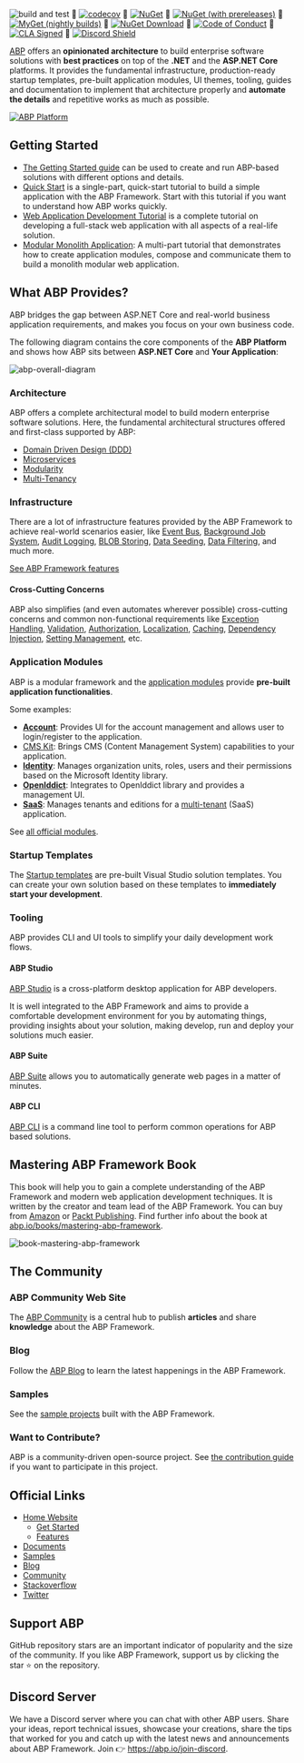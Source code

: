  
![build and test](https://img.shields.io/github/actions/workflow/status/abpframework/abp/build-and-test.yml?branch=dev&style=flat-square) 🔹 [![codecov](https://codecov.io/gh/abpframework/abp/branch/dev/graph/badge.svg?token=jUKLCxa6HF)](https://codecov.io/gh/abpframework/abp) 🔹 [![NuGet](https://img.shields.io/nuget/v/Volo.Abp.Core.svg?style=flat-square)](https://www.nuget.org/packages/Volo.Abp.Core) 🔹 [![NuGet (with prereleases)](https://img.shields.io/nuget/vpre/Volo.Abp.Core.svg?style=flat-square)](https://www.nuget.org/packages/Volo.Abp.Core) 🔹 [![MyGet (nightly builds)](https://img.shields.io/myget/abp-nightly/vpre/Volo.Abp.svg?style=flat-square)](https://abp.io/docs/latest/release-info/nightly-builds) 🔹 
[![NuGet Download](https://img.shields.io/nuget/dt/Volo.Abp.Core.svg?style=flat-square)](https://www.nuget.org/packages/Volo.Abp.Core) 🔹 [![Code of Conduct](https://img.shields.io/badge/Contributor%20Covenant-v2.0%20adopted-ff69b4.svg)](https://github.com/abpframework/abp/blob/dev/CODE_OF_CONDUCT.md) 🔹 [![CLA Signed](https://cla-assistant.io/readme/badge/abpframework/abp)](https://cla-assistant.io/abpframework/abp) 🔹 [![Discord Shield](https://discord.com/api/guilds/951497912645476422/widget.png?style=shield)](https://abp.io/join-discord)

[ABP](https://abp.io/) offers an **opinionated architecture** to build enterprise software solutions with **best practices** on top of the **.NET** and the **ASP.NET Core** platforms. It provides the fundamental infrastructure, production-ready startup templates, pre-built application modules, UI themes, tooling, guides and documentation to implement that architecture properly and **automate the details** and repetitive works as much as possible.

[![ABP Platform](https://github.com/user-attachments/assets/c4356ec7-4d0f-4e00-a1d2-fc74ad985fb8)](https://abp.io) 
 


## Getting Started

- [The Getting Started guide](https://abp.io/docs/latest/get-started) can be used to create and run ABP-based solutions with different options and details.
- [Quick Start](https://abp.io/docs/latest/tutorials/todo) is a single-part, quick-start tutorial to build a simple application with the ABP Framework. Start with this tutorial if you want to understand how ABP works quickly.
- [Web Application Development Tutorial](https://abp.io/docs/latest/tutorials/book-store) is a complete tutorial on developing a full-stack web application with all aspects of a real-life solution.
- [Modular Monolith Application](https://abp.io/docs/latest/tutorials/modular-crm/index): A multi-part tutorial that demonstrates how to create application modules, compose and communicate them to build a monolith modular web application.

## What ABP Provides?

ABP bridges the gap between ASP.NET Core and real-world business application requirements, and makes you focus on your own business code.

The following diagram contains the core components of the **ABP Platform** and shows how ABP sits between **ASP.NET Core** and **Your Application**:

![abp-overall-diagram](docs/en/images/abp-overall-diagram.png)

### Architecture

ABP offers a complete architectural model to build modern enterprise software solutions. Here, the fundamental architectural structures offered and first-class supported by ABP:

* [Domain Driven Design (DDD)](https://abp.io/docs/latest/framework/architecture/domain-driven-design)
* [Microservices](https://abp.io/docs/latest/framework/architecture/microservices)
* [Modularity](https://abp.io/docs/latest/framework/architecture/modularity/basics)
* [Multi-Tenancy](https://abp.io/docs/latest/framework/architecture/multi-tenancy)

### Infrastructure

There are a lot of infrastructure features provided by the ABP Framework to achieve real-world scenarios easier, like [Event Bus](https://abp.io/docs/latest/framework/infrastructure/event-bus), [Background Job System](https://abp.io/docs/latest/framework/infrastructure/background-jobs), [Audit Logging](https://abp.io/docs/latest/framework/infrastructure/audit-logging), [BLOB Storing](https://abp.io/docs/latest/framework/infrastructure/blob-storing), [Data Seeding](https://abp.io/docs/latest/framework/infrastructure/data-seeding), [Data Filtering](https://abp.io/docs/latest/framework/infrastructure/data-filtering), and much more.

[See ABP Framework features](https://abp.io/framework)

#### Cross-Cutting Concerns

ABP also simplifies (and even automates wherever possible) cross-cutting concerns and common non-functional requirements like [Exception Handling](https://abp.io/docs/latest/framework/fundamentals/exception-handling), [Validation](https://abp.io/docs/latest/framework/fundamentals/validation), [Authorization](https://abp.io/docs/latest/framework/fundamentals/authorizationn), [Localization](https://abp.io/docs/latest/framework/fundamentals/localization), [Caching](https://abp.io/docs/latest/framework/fundamentals/caching), [Dependency Injection](https://abp.io/docs/latest/framework/fundamentals/dependency-injection), [Setting Management](https://abp.io/docs/latest/framework/infrastructure/settings), etc.

### Application Modules

ABP is a modular framework and the [application modules](https://abp.io/modules) provide **pre-built application functionalities**. 

Some examples:

- [**Account**](https://abp.io/modules/Volo.Account.Pro): Provides UI for the account management and allows user to login/register to the application.
- [CMS Kit](https://abp.io/modules/Volo.CmsKit):  Brings CMS (Content Management System) capabilities to your application.
- **[Identity](https://abp.io/modules/Volo.Identity.Pro)**: Manages organization units, roles, users and their permissions based on the Microsoft Identity library.
- [**OpenIddict**](https://abp.io/modules/Volo.OpenIddict.Pro): Integrates to OpenIddict library and provides a management UI.
- [**SaaS**](https://abp.io/modules/Volo.Saas): Manages tenants and editions for a [multi-tenant](https://abp.io/docs/latest/framework/architecture/multi-tenancy) (SaaS) application.

See [all official modules](https://abp.io/modules).

### Startup Templates

The [Startup templates](https://abp.io/docs/latest/solution-templates) are pre-built Visual Studio solution templates. You can create your own solution based on these templates to **immediately start your development**.

### Tooling

ABP provides CLI and UI tools to simplify your daily development work flows.

#### ABP Studio

[ABP Studio](https://abp.io/studio) is a cross-platform desktop application for ABP developers.

It is well integrated to the ABP Framework and aims to provide a comfortable development environment for you by automating things, providing insights about your solution, making develop, run and deploy your solutions much easier.

#### ABP Suite

[ABP Suite](https://abp.io/suite) allows you to automatically generate web pages in a matter of minutes.

#### ABP CLI

[ABP CLI](https://abp.io/cli) is a command line tool to perform common operations for ABP based solutions.

## Mastering ABP Framework Book

This book will help you to gain a complete understanding of the ABP Framework and modern web application development techniques. It is written by the creator and team lead of the ABP Framework. You can buy from [Amazon](https://www.amazon.com/gp/product/B097Z2DM8Q) or [Packt Publishing](https://www.packtpub.com/product/mastering-abp-framework/9781801079242). Find further info about the book at [abp.io/books/mastering-abp-framework](https://abp.io/books/mastering-abp-framework).

![book-mastering-abp-framework](docs/en/images/book-mastering-abp-framework.png)



## The Community

### ABP Community Web Site

The [ABP Community](https://abp.io/community) is a central hub to publish **articles** and share **knowledge** about the ABP Framework.

### Blog

Follow the [ABP Blog](https://abp.io/blog) to learn the latest happenings in the ABP Framework.

### Samples

See the [sample projects](https://abp.io/docs/latest/samples) built with the ABP Framework.

### Want to Contribute?

ABP is a community-driven open-source project. See [the contribution guide](https://abp.io/docs/latest/contribution) if you want to participate in this project.

## Official Links

* [Home Website](https://abp.io)
  * [Get Started](https://abp.io/get-started)
  * [Features](https://abp.io/framework)
* [Documents](https://abp.io/docs/latest)
* [Samples](https://abp.io/docs/latest/samples)
* [Blog](https://abp.io/blog)
* [Community](https://abp.io/community)
* [Stackoverflow](https://stackoverflow.com/questions/tagged/abp)
* [Twitter](https://twitter.com/abpframework)

## Support ABP

GitHub repository stars are an important indicator of popularity and the size of the community. If you like ABP Framework, support us by clicking the star :star: on the repository.

## Discord Server

We have a Discord server where you can chat with other ABP users. Share your ideas, report technical issues, showcase your creations, share the tips that worked for you and catch up with the latest news and announcements about ABP Framework. Join 👉 https://abp.io/join-discord.
